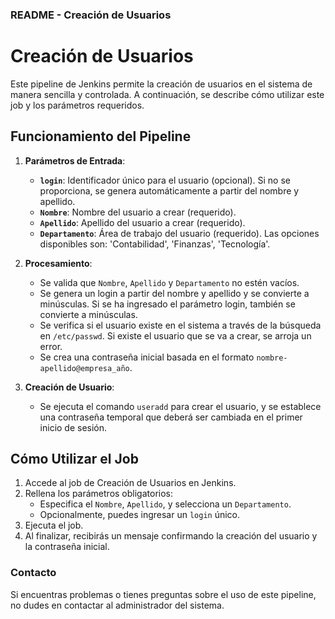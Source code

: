 ### README - Creación de Usuarios

# Creación de Usuarios

Este pipeline de Jenkins permite la creación de usuarios en el sistema de manera sencilla y controlada. A continuación, se describe cómo utilizar este job y los parámetros requeridos.

## Funcionamiento del Pipeline

1. **Parámetros de Entrada**:
   - **`login`**: Identificador único para el usuario (opcional). Si no se proporciona, se genera automáticamente a partir del nombre y apellido.
   - **`Nombre`**: Nombre del usuario a crear (requerido).
   - **`Apellido`**: Apellido del usuario a crear (requerido).
   - **`Departamento`**: Área de trabajo del usuario (requerido). Las opciones disponibles son: 'Contabilidad', 'Finanzas', 'Tecnología'.

2. **Procesamiento**:
   - Se valida que `Nombre`, `Apellido` y `Departamento` no estén vacíos.
   - Se genera un login a partir del nombre y apellido y se convierte a minúsculas. Si se ha ingresado el parámetro login, también se convierte a minúsculas.
   - Se verifica si el usuario existe en el sistema a través de la búsqueda en `/etc/passwd`. Si existe el usuario que se va a crear, se arroja un error.
   - Se crea una contraseña inicial basada en el formato `nombre-apellido@empresa_año`.

3. **Creación de Usuario**:
   - Se ejecuta el comando `useradd` para crear el usuario, y se establece una contraseña temporal que deberá ser cambiada en el primer inicio de sesión.

## Cómo Utilizar el Job

1. Accede al job de Creación de Usuarios en Jenkins.
1. Rellena los parámetros obligatorios:
   - Especifica el `Nombre`, `Apellido`, y selecciona un `Departamento`.
   - Opcionalmente, puedes ingresar un `login` único.
1. Ejecuta el job.
1. Al finalizar, recibirás un mensaje confirmando la creación del usuario y la contraseña inicial.

### Contacto
Si encuentras problemas o tienes preguntas sobre el uso de este pipeline, no dudes en contactar al administrador del sistema.